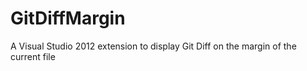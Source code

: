 GitDiffMargin
=============

A Visual Studio 2012 extension to display Git Diff on the margin of the current file